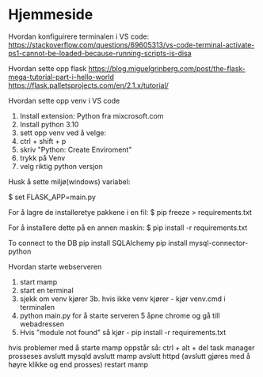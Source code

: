 # Hjemmeside

Hvordan konfiguirere terminalen i VS code:
https://stackoverflow.com/questions/69605313/vs-code-terminal-activate-ps1-cannot-be-loaded-because-running-scripts-is-disa

Hvordan sette opp flask
https://blog.miguelgrinberg.com/post/the-flask-mega-tutorial-part-i-hello-world
https://flask.palletsprojects.com/en/2.1.x/tutorial/



Hvordan sette opp venv i VS code
1. Install extension: Python fra mixcrosoft.com
2. Install python 3.10
3. sett opp venv ved å velge: 
4. ctrl + shift + p 
5. skriv "Python: Create Enviroment"
6. trykk på Venv 
7. velg riktig python versjon

Husk å sette miljø(windows) variabel: 

$ set FLASK_APP=main.py


For å lagre de installeretye pakkene i en fil:
$ pip freeze > requirements.txt 

For å installere dette på en annen maskin: 
$ pip install -r requirements.txt


To connect to the DB
pip install SQLAlchemy
pip install mysql-connector-python

Hvordan starte webserveren
1. start mamp
2. start en terminal
3. sjekk om venv kjører
3b. hvis ikke venv kjører - kjør venv.cmd i terminalen
4. python main.py  for å starte serveren
5 åpne chrome og gå till webadressen
6. Hvis "module not found" så kjør - pip install -r requirements.txt

hvis problemer med å starte mamp oppstår så: 
ctrl + alt + del
task manager
prosseses
avslutt mysqld 
avslutt mamp
avslutt httpd
(avslutt gjøres med å høyre klikke og end prosses)
restart mamp
